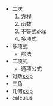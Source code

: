 - 二次
	1. 方程
	2. 函数
	3. 不等式[skip](./A-M-1.md)
	4. 多项式
- 多项式
	- 除法
- 二项式
	- 通项公式
- 对数[skip](./A-M-2.md)
- 三角
- 几何[skip](./A-M-5.md)
-  calculus